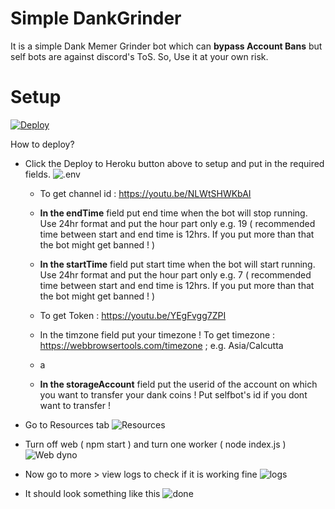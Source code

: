 # Simple DankGrinder
It is a simple Dank Memer Grinder bot which can **bypass Account Bans** but self bots are against discord's ToS. So, Use it at your own risk.

# Setup

[![Deploy](https://www.herokucdn.com/deploy/button.svg)](https://heroku.com/deploy?template=https://github.com/Haruke-Sensei/Simple-DankGrinder)

How to deploy?

 - Click the Deploy to Heroku button above to setup and put in the
   required fields.
   ![.env](https://i.imgur.com/btunBUk.png)
   - To get channel id : https://youtu.be/NLWtSHWKbAI
   
   - **In the endTime** field put end time when the bot will stop running. Use 24hr format and put the hour part only e.g. 19 ( recommended time between start and end time is 12hrs. If you put more than that the bot might get banned ! )

   - **In the startTime** field put start time when the bot will start running. Use 24hr format and put the hour part only e.g. 7 ( recommended time between start and end time is 12hrs. If you put more than that the bot might get banned ! )
   
   - To get Token : https://youtu.be/YEgFvgg7ZPI

   - In the timzone field put your timezone ! To get timezone : https://webbrowsertools.com/timezone ; e.g. Asia/Calcutta
   - a
   - **In the storageAccount** field put the userid of the account on which you want to transfer your dank coins ! Put selfbot's id if you dont want to transfer !


 - Go to Resources tab
 ![Resources](https://i.imgur.com/ts5IDy1.png)

- Turn off web ( npm start ) and turn one worker ( node index.js )
![Web dyno](https://i.imgur.com/PQSuy44.png)

- Now go to more > view logs to check if it is working fine
![logs](https://i.imgur.com/ycbUPsJ.png)

- It should look something like this
![done](https://i.imgur.com/sGVK6nZ.png)
